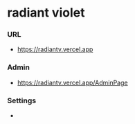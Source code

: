 # radiant violet

### URL
- https://radiantv.vercel.app

### Admin
- https://radiantv.vercel.app/AdminPage

### Settings
- 